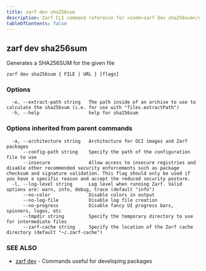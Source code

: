```yaml
---
title: zarf dev sha256sum
description: Zarf CLI command reference for <code>zarf dev sha256sum</code>.
tableOfContents: false
---
```


<!-- Page generated by Zarf; DO NOT EDIT -->

## zarf dev sha256sum

Generates a SHA256SUM for the given file

```
zarf dev sha256sum { FILE | URL } [flags]
```

### Options

```
  -e, --extract-path string   The path inside of an archive to use to calculate the sha256sum (i.e. for use with "files.extractPath")
  -h, --help                  help for sha256sum
```

### Options inherited from parent commands

```
  -a, --architecture string   Architecture for OCI images and Zarf packages
      --config-path string    Specify the path of the configuration file to use
      --insecure              Allow access to insecure registries and disable other recommended security enforcements such as package checksum and signature validation. This flag should only be used if you have a specific reason and accept the reduced security posture.
  -l, --log-level string      Log level when running Zarf. Valid options are: warn, info, debug, trace (default "info")
      --no-color              Disable colors in output
      --no-log-file           Disable log file creation
      --no-progress           Disable fancy UI progress bars, spinners, logos, etc
      --tmpdir string         Specify the temporary directory to use for intermediate files
      --zarf-cache string     Specify the location of the Zarf cache directory (default "~/.zarf-cache")
```

### SEE ALSO

* [zarf dev](/commands/zarf_dev/)	 - Commands useful for developing packages

